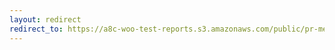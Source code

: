 ```yaml
---
layout: redirect
redirect_to: https://a8c-woo-test-reports.s3.amazonaws.com/public/pr-merge/39746/api/index.html
---
```

